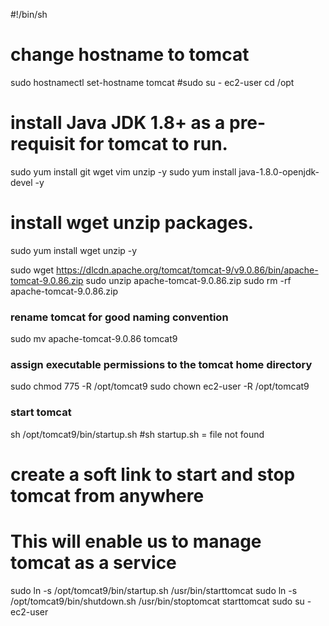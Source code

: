 #!/bin/sh
# change hostname to tomcat
sudo hostnamectl set-hostname tomcat
#sudo su - ec2-user
cd /opt
# install Java JDK 1.8+ as a pre-requisit for tomcat to run.
sudo yum install git wget vim unzip -y
sudo yum install java-1.8.0-openjdk-devel -y
# install wget unzip packages.
sudo yum install wget unzip -y

sudo wget https://dlcdn.apache.org/tomcat/tomcat-9/v9.0.86/bin/apache-tomcat-9.0.86.zip
sudo unzip apache-tomcat-9.0.86.zip
sudo rm -rf apache-tomcat-9.0.86.zip
### rename tomcat for good naming convention
sudo mv apache-tomcat-9.0.86 tomcat9
### assign executable permissions to the tomcat home directory
sudo chmod 775 -R /opt/tomcat9
sudo chown ec2-user -R /opt/tomcat9
### start tomcat
sh /opt/tomcat9/bin/startup.sh
#sh startup.sh = file not found
# create a soft link to start and stop tomcat from anywhere
# This will enable us to manage tomcat as a service
sudo ln -s /opt/tomcat9/bin/startup.sh /usr/bin/starttomcat
sudo ln -s /opt/tomcat9/bin/shutdown.sh /usr/bin/stoptomcat
starttomcat
sudo su - ec2-user
	
